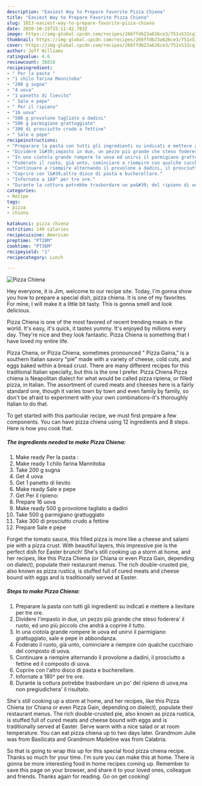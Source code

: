 ```yaml
---
description: "Easiest Way to Prepare Favorite Pizza Chiena"
title: "Easiest Way to Prepare Favorite Pizza Chiena"
slug: 1013-easiest-way-to-prepare-favorite-pizza-chiena
date: 2020-10-15T15:11:42.783Z
image: https://img-global.cpcdn.com/recipes/266ffdb23a626ce3/751x532cq70/pizza-chiena-recipe-main-photo.jpg
thumbnail: https://img-global.cpcdn.com/recipes/266ffdb23a626ce3/751x532cq70/pizza-chiena-recipe-main-photo.jpg
cover: https://img-global.cpcdn.com/recipes/266ffdb23a626ce3/751x532cq70/pizza-chiena-recipe-main-photo.jpg
author: Jeff Williams
ratingvalue: 4.6
reviewcount: 36818
recipeingredient:
- " Per la pasta "
- "1 chilo farina Mannitoba"
- "200 g sugna"
- "4 uova"
- "1 panetto di lievito"
- " Sale e pepe"
- " Per il ripieno"
- "16 uova"
- "500 g provolone tagliato a dadini"
- "500 g parmigiano grattuggiato"
- "300 di prosciutto crudo a fettine"
- " Sale e pepe"
recipeinstructions:
- "Preparare la pasta con tutti gli ingredienti su indicati e mettere a lievitare per tre ore."
- "Dividere l&#39;impasto in due, un pezzo più grande che steso foderera&#39; il ruoto, ed uno più piccolo che andrà a coprire il tutto."
- "In una ciotola grande rompere le uova ed unirvi il parmigiano grattuggiato, sale e pepe in abbondanza."
- "Foderato il ruoto, già unto, cominciare a riempire con qualche cucchiaio del composto di uova."
- "Continuare a riempire alternando il provolone a dadini, il prosciutto a fettine ed il composto di uova."
- "Coprire con l&#39;altro disco di pasta e bucherellare."
- "Infornate a 180^ per tre ore."
- "Durante la cottura potrebbe trasbordare un po&#39; del ripieno di uova,ma non pregiudichera&#39; il risultato."
categories:
- Recipe
tags:
- pizza
- chiena

katakunci: pizza chiena 
nutrition: 149 calories
recipecuisine: American
preptime: "PT20M"
cooktime: "PT36M"
recipeyield: "1"
recipecategory: Lunch

---
```



![Pizza Chiena](https://img-global.cpcdn.com/recipes/266ffdb23a626ce3/751x532cq70/pizza-chiena-recipe-main-photo.jpg)

Hey everyone, it is Jim, welcome to our recipe site. Today, I'm gonna show you how to prepare a special dish, pizza chiena. It is one of my favorites. For mine, I will make it a little bit tasty. This is gonna smell and look delicious.

Pizza Chiena is one of the most favored of recent trending meals in the world. It's easy, it's quick, it tastes yummy. It's enjoyed by millions every day. They're nice and they look fantastic. Pizza Chiena is something that I have loved my entire life.

Pizza Chena, or Pizza Chiena, sometimes pronounced &#34; Pizza Gaina,&#34; is a southern Italian savory &#34;pie&#34; made with a variety of cheese, cold cuts, and eggs baked within a bread crust. There are many different recipes for this traditional Italian specialty, but this is the one I prefer. Pizza Chiena Pizza chiena is Neapolitan dialect for what would be called pizza ripiena, or filled pizza, in Italian. The assortment of cured meats and cheeses here is a fairly standard one, though it varies town by town and even family by family, so don&#39;t be afraid to experiment with your own combinations-it&#39;s thoroughly Italian to do that.


To get started with this particular recipe, we must first prepare a few components. You can have pizza chiena using 12 ingredients and 8 steps. Here is how you cook that.

<!--inarticleads1-->

##### The ingredients needed to make Pizza Chiena:

1. Make ready  Per la pasta :
1. Make ready 1 chilo farina Mannitoba
1. Take 200 g sugna
1. Get 4 uova
1. Get 1 panetto di lievito
1. Make ready  Sale e pepe
1. Get  Per il ripieno:
1. Prepare 16 uova
1. Make ready 500 g provolone tagliato a dadini
1. Take 500 g parmigiano grattuggiato
1. Take 300 di prosciutto crudo a fettine
1. Prepare  Sale e pepe


Forget the tomato sauce, this filled pizza is more like a cheese and salami pie with a pizza crust. With beautiful layers, this impressive pie is the perfect dish for Easter brunch! She&#39;s still cooking up a storm at home, and her recipes, like this Pizza Chiena (or Chiana or even Pizza Gain, depending on dialect), populate their restaurant menus. The rich double-crusted pie, also known as pizza rustica, is stuffed full of cured meats and cheese bound with eggs and is traditionally served at Easter. 

<!--inarticleads2-->

##### Steps to make Pizza Chiena:

1. Preparare la pasta con tutti gli ingredienti su indicati e mettere a lievitare per tre ore.
1. Dividere l&#39;impasto in due, un pezzo più grande che steso foderera&#39; il ruoto, ed uno più piccolo che andrà a coprire il tutto.
1. In una ciotola grande rompere le uova ed unirvi il parmigiano grattuggiato, sale e pepe in abbondanza.
1. Foderato il ruoto, già unto, cominciare a riempire con qualche cucchiaio del composto di uova.
1. Continuare a riempire alternando il provolone a dadini, il prosciutto a fettine ed il composto di uova.
1. Coprire con l&#39;altro disco di pasta e bucherellare.
1. Infornate a 180^ per tre ore.
1. Durante la cottura potrebbe trasbordare un po&#39; del ripieno di uova,ma non pregiudichera&#39; il risultato.


She&#39;s still cooking up a storm at home, and her recipes, like this Pizza Chiena (or Chiana or even Pizza Gain, depending on dialect), populate their restaurant menus. The rich double-crusted pie, also known as pizza rustica, is stuffed full of cured meats and cheese bound with eggs and is traditionally served at Easter. Serve warm with a nice salad or at room temperature. You can eat pizza chiena up to two days later. Grandmom Julie was from Basilicata and Grandmom Madeline was from Calabria. 

So that is going to wrap this up for this special food pizza chiena recipe. Thanks so much for your time. I'm sure you can make this at home. There is gonna be more interesting food in home recipes coming up. Remember to save this page on your browser, and share it to your loved ones, colleague and friends. Thanks again for reading. Go on get cooking!
